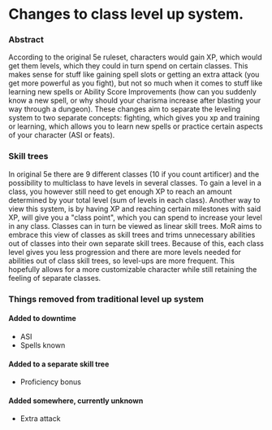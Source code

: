 # Changes to class level up system.
### Abstract
According to the original 5e ruleset, characters would gain XP, which would get them levels, which they could in turn spend on certain classes.
This makes sense for stuff like gaining spell slots or getting an extra attack (you get more powerful as you fight), but not so much when it comes to stuff like learning new spells or Ability Score Improvements (how can you suddenly know a new spell, or why should your charisma increase after blasting your way through a dungeon).
These changes aim to separate the leveling system to two separate concepts: fighting, which gives you xp and training or learning, which allows you to learn new spells or practice certain aspects of your character (ASI or feats).

### Skill trees
In original 5e there are 9 different classes (10 if you count artificer) and the possibility to multiclass to have levels in several classes. To gain a level in a class, you however still need to get enough XP to reach an amount determined by your total level (sum of levels in each class). Another way to view this system, is by having XP and reaching certain milestones with said XP, will give you a "class point", which you can spend to increase your level in any class. Classes can in turn be viewed as linear skill trees. MoR aims to embrace this view of classes as skill trees and trims unnecessary abilities out of classes into their own separate skill trees. Because of this, each class level gives you less progression and there are more levels needed for abilities out of class skill trees, so level-ups are more frequent. This hopefully allows for a more customizable character while still retaining the feeling of separate classes.

### Things removed from traditional level up system

#### Added to downtime
* ASI
* Spells known

#### Added to a separate skill tree  
* Proficiency bonus

#### Added somewhere, currently unknown
* Extra attack
